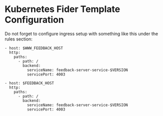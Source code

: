 # Kubernetes Fider Template Configuration

Do not forget to configure ingress setup with something like this under the rules section:

    - host: $WWW_FEEDBACK_HOST
      http:
        paths:
          - path: /
            backend:
              serviceName: feedback-server-service-$VERSION
              servicePort: 4003

    - host: $FEEDBACK_HOST
      http:
        paths:
          - path: /
            backend:
              serviceName: feedback-server-service-$VERSION
              servicePort: 4003
